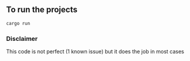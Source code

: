 
## To run the projects
```bash
cargo run
```

### Disclaimer
This code is not perfect (1 known issue) but it does the job in most cases
